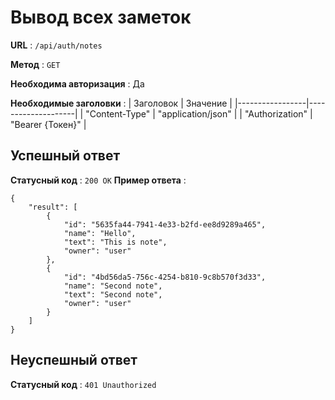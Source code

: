 # Вывод всех заметок
**URL** : `/api/auth/notes`  
  
**Метод** : `GET`  
  
**Необходима авторизация** : Да  

**Необходимые заголовки** : 
| Заголовок       | Значение           |
|-----------------|--------------------|
| "Content-Type"  | "application/json" |
| "Authorization" | "Bearer {Токен}"   |

## Успешный ответ
**Статусный код** : `200 OK`
**Пример ответа** :  
````
{
    "result": [
        {
            "id": "5635fa44-7941-4e33-b2fd-ee8d9289a465",
            "name": "Hello",
            "text": "This is note",
            "owner": "user"
        },
        {
            "id": "4bd56da5-756c-4254-b810-9c8b570f3d33",
            "name": "Second note",
            "text": "Second note",
            "owner": "user"
        }
    ]
}
````

## Неуспешный ответ
**Статусный код** : `401 Unauthorized`
